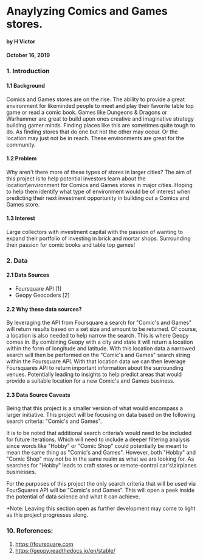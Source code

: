 # Anaylyzing Comics and Games stores.
#### by H Victor
#### October 16, 2019

### 1. Introduction
#### 1.1 Background
Comics and Games stores are on the rise.  The ability to provide a great environment for likeminded people to meet and play their favorite table top game or read a comic book.  Games like Dungeons & Dragons or Warhammer are great to build upon ones creative and imaginative strategy building gamer minds.  Finding places like this are sometimes quite tough to do.  As finding stores that do one but not the other may occur.  Or the location may just not be in reach. These environments are great for the community.  

#### 1.2 Problem
Why aren't there more of these types of stores in larger cities?  The aim of this project is to help potential investors learn about the location\environment for Comics and Games stores in major cities.  Hoping to help them identify what type of environment would be of interest when predicting their next investment opportunity in building out a Comics and Games store.  

#### 1.3 Interest
Large collectors with investment capital with the passion of wanting to expand their portfolio of investing in brick and mortar shops.  Surrounding their passion for comic books and table top games!


### 2. Data

#### 2.1 Data Sources

* Foursquare API [1]
* Geopy Geocoders [2]

#### 2.2 Why these data sources?

By leveraging the API from Foursquare a search for "Comic's and Games" will return results based on a set size and amount to be returned.  Of course, a location is also needed to help narrow the search.  This is where Geopy comes in.  By combining Geopy with a city and state it will return a location within the form of longitude and latitude.  With this location data a narrowed search will then be performed on the "Comic's and Games" search string within the Foursquare API.  With that location data we can then leverage Foursquares API to return important information about the surrounding venues.  Potentially leading to insights to help predict areas that would provide a suitable location for a new Comic's and Games business.

#### 2.3 Data Source Caveats

Being that this project is a smaller version of what would encompass a larger initiative.  This project will be focusing on data based on the following search criteria: "Comic's and Games".

It is to be noted that additional search criteria’s would need to be included for future iterations.  Which will need to include a deeper filtering analysis since words like "Hobby" or "Comic Shop" could potentially be meant to mean the same thing as "Comic's and Games".  However, both "Hobby" and "Comic Shop" may not be in the same realm as what we are looking for.  As searches for "Hobby" leads to craft stores or remote-control car's\airplanes businesses.  

For the purposes of this project the only search criteria that will be used via FourSquares API will be "Comic's and Games".  This will open a peek inside the potential of data science and what it can achieve. 

+Note: Leaving this section open as further development may come to light as this project progresses along.

### 10. References:

1. https://foursquare.com
2. https://geopy.readthedocs.io/en/stable/
